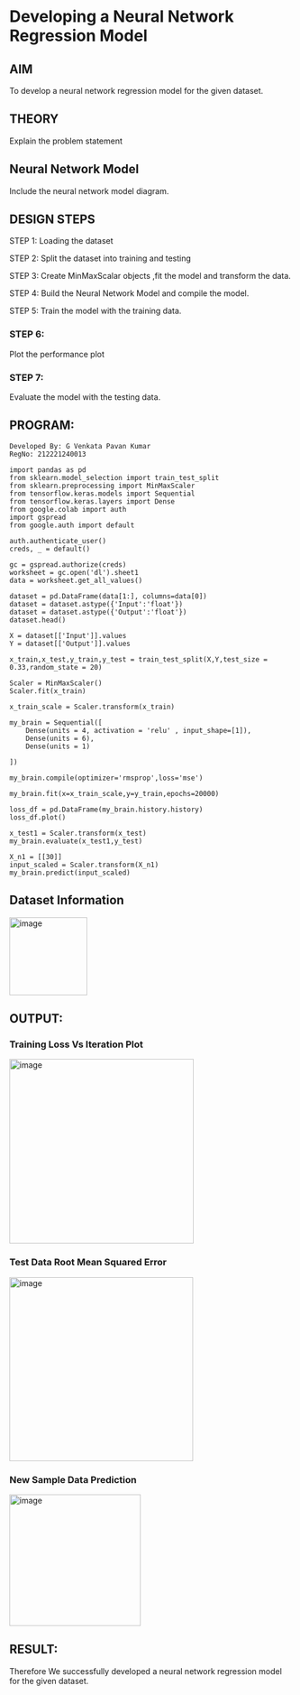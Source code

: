 # Developing a Neural Network Regression Model

## AIM

To develop a neural network regression model for the given dataset.

## THEORY

Explain the problem statement

## Neural Network Model

Include the neural network model diagram.

## DESIGN STEPS

STEP 1: Loading the dataset

STEP 2: Split the dataset into training and testing

STEP 3: Create MinMaxScalar objects ,fit the model and transform the data.

STEP 4: Build the Neural Network Model and compile the model.

STEP 5: Train the model with the training data.

### STEP 6:

Plot the performance plot

### STEP 7:

Evaluate the model with the testing data.

## PROGRAM:
```
Developed By: G Venkata Pavan Kumar
RegNo: 212221240013
```

```
import pandas as pd
from sklearn.model_selection import train_test_split
from sklearn.preprocessing import MinMaxScaler
from tensorflow.keras.models import Sequential
from tensorflow.keras.layers import Dense
from google.colab import auth
import gspread
from google.auth import default

auth.authenticate_user()
creds, _ = default()

gc = gspread.authorize(creds)
worksheet = gc.open('dl').sheet1
data = worksheet.get_all_values()

dataset = pd.DataFrame(data[1:], columns=data[0])
dataset = dataset.astype({'Input':'float'})
dataset = dataset.astype({'Output':'float'})
dataset.head()

X = dataset[['Input']].values
Y = dataset[['Output']].values

x_train,x_test,y_train,y_test = train_test_split(X,Y,test_size = 0.33,random_state = 20)

Scaler = MinMaxScaler()
Scaler.fit(x_train)

x_train_scale = Scaler.transform(x_train)

my_brain = Sequential([
    Dense(units = 4, activation = 'relu' , input_shape=[1]),
    Dense(units = 6),
    Dense(units = 1)

])

my_brain.compile(optimizer='rmsprop',loss='mse')

my_brain.fit(x=x_train_scale,y=y_train,epochs=20000)

loss_df = pd.DataFrame(my_brain.history.history)
loss_df.plot()

x_test1 = Scaler.transform(x_test)
my_brain.evaluate(x_test1,y_test)

X_n1 = [[30]]
input_scaled = Scaler.transform(X_n1)
my_brain.predict(input_scaled)
```
## Dataset Information

<img width="138" alt="image" src="https://github.com/Pavan-Gv/basic-nn-model/assets/94827772/21d61956-2559-465a-8c8b-ac0f1d11e652">

## OUTPUT:

### Training Loss Vs Iteration Plot

<img width="327" alt="image" src="https://github.com/Pavan-Gv/basic-nn-model/assets/94827772/d2cf233c-906c-4cd3-a0bf-0b6569a3898d">

### Test Data Root Mean Squared Error

<img width="326" alt="image" src="https://github.com/Pavan-Gv/basic-nn-model/assets/94827772/1b1d5640-5dc8-4c5a-b378-19888609f810">


### New Sample Data Prediction

<img width="233" alt="image" src="https://github.com/Pavan-Gv/basic-nn-model/assets/94827772/7e72c01d-7ba7-4b2d-b4f4-8409f115b730">

## RESULT:
Therefore We successfully developed a neural network regression model for the given dataset.

